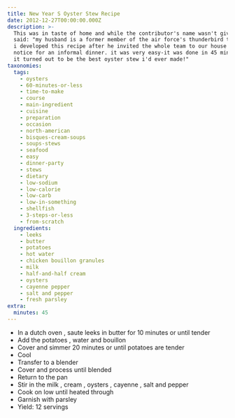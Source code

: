```yaml
---
title: New Year S Oyster Stew Recipe
date: 2012-12-27T00:00:00.000Z
description: >-
  This was in taste of home and while the contributor's name wasn't given she
  said: "my husband is a former member of the air force's thunderbird team, and
  i developed this recipe after he invited the whole team to our house on short
  notice for an informal dinner. it was very easy-it was done in 45 minutes, and
  it turned out to be the best oyster stew i'd ever made!"
taxonomies:
  tags:
    - oysters
    - 60-minutes-or-less
    - time-to-make
    - course
    - main-ingredient
    - cuisine
    - preparation
    - occasion
    - north-american
    - bisques-cream-soups
    - soups-stews
    - seafood
    - easy
    - dinner-party
    - stews
    - dietary
    - low-sodium
    - low-calorie
    - low-carb
    - low-in-something
    - shellfish
    - 3-steps-or-less
    - from-scratch
  ingredients:
    - leeks
    - butter
    - potatoes
    - hot water
    - chicken bouillon granules
    - milk
    - half-and-half cream
    - oysters
    - cayenne pepper
    - salt and pepper
    - fresh parsley
extra:
  minutes: 45
---
```

 - In a dutch oven , saute leeks in butter for 10 minutes or until tender
 - Add the potatoes , water and bouillon
 - Cover and simmer 20 minutes or until potatoes are tender
 - Cool
 - Transfer to a blender
 - Cover and process until blended
 - Return to the pan
 - Stir in the milk , cream , oysters , cayenne , salt and pepper
 - Cook on low until heated through
 - Garnish with parsley
 - Yield: 12 servings
